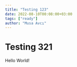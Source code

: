 ```yaml
---
title: "Testing 123"
date: 2022-08-10T00:08:00+03:00
tags: ["ready"]
author: "Musa Avcı"
---
```


# Testing 321

Hello World!

